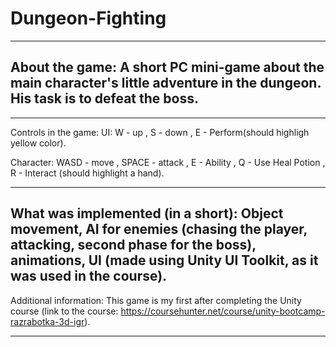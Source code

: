 # Dungeon-Fighting

-------------------------------------------------------------------------------------------------------------------------------------------------------
About the game:
A short PC mini-game about the main character's little adventure in the dungeon.
 His task is to defeat the boss.
-------------------------------------------------------------------------------------------------------------------------------------------------------
-------------------------------------------------------------------------------------------------------------------------------------------------------
 Controls in the game:
 UI:
 W - up , S - down , E - Perform(should highligh yellow color).

 Character:
 WASD - move , SPACE - attack , E - Ability , Q - Use Heal Potion , R - Interact (should highlight a hand). 

-------------------------------------------------------------------------------------------------------------------------------------------------------
What was implemented (in a short):
Object movement, AI for enemies (chasing the player, attacking, second phase for the boss), animations,
 UI (made using Unity UI Toolkit, as it was used in the course).
-------------------------------------------------------------------------------------------------------------------------------------------------------
Additional information:
This game is my first after completing the Unity course (link to the course: https://coursehunter.net/course/unity-bootcamp-razrabotka-3d-igr).

-------------------------------------------------------------------------------------------------------------------------------------------------------
